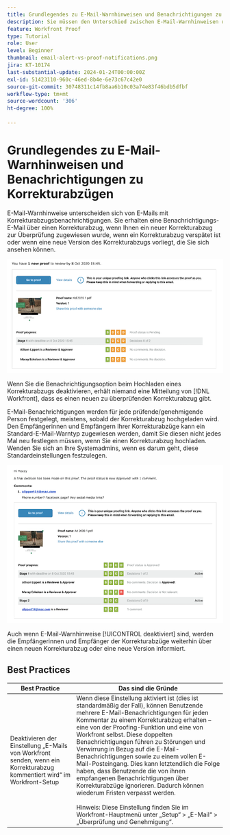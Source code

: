 ```yaml
---
title: Grundlegendes zu E-Mail-Warnhinweisen und Benachrichtigungen zu Korrekturabzügen
description: Sie müssen den Unterschied zwischen E-Mail-Warnhinweisen und Benachrichtigungen zu Korrekturabzügen in [!DNL  Workfront]verstehen.
feature: Workfront Proof
type: Tutorial
role: User
level: Beginner
thumbnail: email-alert-vs-proof-notifications.png
jira: KT-10174
last-substantial-update: 2024-01-24T00:00:00Z
exl-id: 51423110-960c-46ed-8b4e-6e73c67c42e0
source-git-commit: 30748311c14fb8aa6b10c03a74e83f46bdb5dfbf
workflow-type: tm+mt
source-wordcount: '306'
ht-degree: 100%

---
```


# Grundlegendes zu E-Mail-Warnhinweisen und Benachrichtigungen zu Korrekturabzügen

E-Mail-Warnhinweise unterscheiden sich von E-Mails mit Korrekturabzugsbenachrichtigungen. Sie erhalten eine Benachrichtigungs-E-Mail über einen Korrekturabzug, wenn Ihnen ein neuer Korrekturabzug zur Überprüfung zugewiesen wurde, wenn ein Korrekturabzug verspätet ist oder wenn eine neue Version des Korrekturabzugs vorliegt, die Sie sich ansehen können.

![Ein Bild einer Benachrichtigungs-E-Mail zum Korrekturabzug, das angibt, dass ein neuer Korrekturabzug überprüft werden muss.](assets/email-alert-1.png)

Wenn Sie die Benachrichtigungsoption beim Hochladen eines Korrekturabzugs deaktivieren, erhält niemand eine Mitteilung von [!DNL Workfront], dass es einen neuen zu überprüfenden Korrekturabzug gibt.

E-Mail-Benachrichtigungen werden für jede prüfende/genehmigende Person festgelegt, meistens, sobald der Korrekturabzug hochgeladen wird. Den Empfängerinnen und Empfängern Ihrer Korrekturabzüge kann ein Standard-E-Mail-Warntyp zugewiesen werden, damit Sie diesen nicht jedes Mal neu festlegen müssen, wenn Sie einen Korrekturabzug hochladen. Wenden Sie sich an Ihre Systemadmins, wenn es darum geht, diese Standardeinstellungen festzulegen.

![Ein Bild eines E-Mail-Warnhinweises, das angibt, dass eine Entscheidung über den Korrekturabzug getroffen wurde und dass ein Kommentar zu überprüfen ist.](assets/email-alert-2.png)

Auch wenn E-Mail-Warnhinweise [!UICONTROL deaktiviert] sind, werden die Empfängerinnen und Empfänger der Korrekturabzüge weiterhin über einen neuen Korrekturabzug oder eine neue Version informiert.

## Best Practices

| Best Practice | Das sind die Gründe |
|---|---|
| Deaktivieren der Einstellung „E-Mails von Workfront senden, wenn ein Korrekturabzug kommentiert wird“ im Workfront-Setup | Wenn diese Einstellung aktiviert ist (dies ist standardmäßig der Fall), können Benutzende mehrere E-Mail-Benachrichtigungen für jeden Kommentar zu einem Korrekturabzug erhalten – eine von der Proofing-Funktion und eine von Workfront selbst. Diese doppelten Benachrichtigungen führen zu Störungen und Verwirrung in Bezug auf die E-Mail-Benachrichtigungen sowie zu einem vollen E-Mail-Posteingang. Dies kann letztendlich die Folge haben, dass Benutzende die von ihnen empfangenen Benachrichtigungen über Korrekturabzüge ignorieren. Dadurch können wiederum Fristen verpasst werden. <br> <br>Hinweis: Diese Einstellung finden Sie im Workfront-Hauptmenü unter „Setup“ > „E-Mail“ > „Überprüfung und Genehmigung“. |


